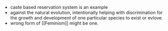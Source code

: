 - caste based reservation system is an example
- against the natural evolution, intentionally helping with discrimination for the growth and development of one particular species to exist or evlove. 
- wrong form of [[Feminism]] might be one. 
